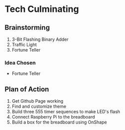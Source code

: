 # Tech Culminating

## Brainstorming
1. 3-Bit Flashing Binary Adder
2. Traffic Light
3. Fortune Teller

### Idea Chosen
* Fortune Teller

## Plan of Action
1. Get Github Page working
2. Find and customize theme
3. Build three 555 timer sequences to make LED's flash
4. Connect Raspberry Pi to the breadboard
5. Build a box for the breadboard using OnShape
